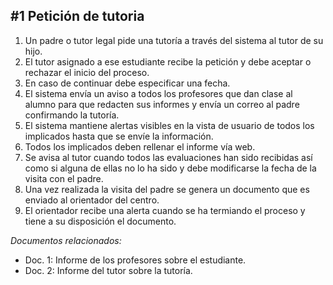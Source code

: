## #1 Petición de tutoria

1. Un padre o tutor legal pide una tutoría a través del sistema al tutor de su hijo.
2. El tutor asignado a ese estudiante recibe la petición y debe aceptar o rechazar el inicio del proceso.
3. En caso de continuar debe especificar una fecha.
4. El sistema envía un aviso a todos los profesores que dan clase al alumno para que redacten sus informes y envía un correo al padre confirmando la tutoría.
5. El sistema mantiene alertas visibles en la vista de usuario de todos los implicados hasta que se envíe la información.
6. Todos los implicados deben rellenar el informe vía web.
7. Se avisa al tutor cuando todos las evaluaciones han sido recibidas así como si alguna de ellas no lo ha sido y debe modificarse la fecha de la visita con el padre.
8. Una vez realizada la visita del padre se genera un documento que es enviado al orientador del centro.
9. El orientador recibe una alerta cuando se ha termiando el proceso y tiene a su disposición el documento.


*Documentos relacionados:*

  - Doc. 1: Informe de los profesores sobre el estudiante.
  - Doc. 2: Informe del tutor sobre la tutoría.
